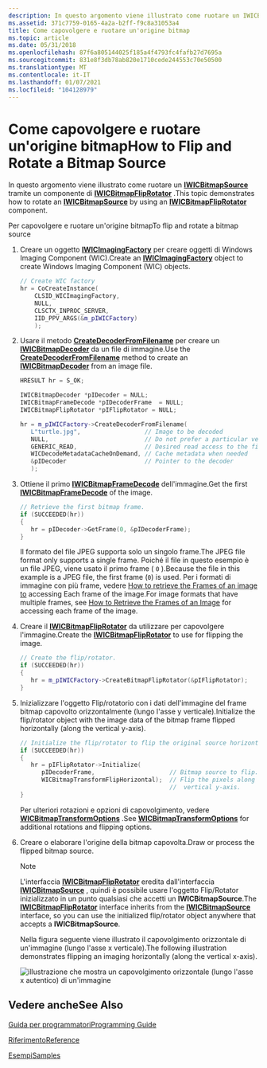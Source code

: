 ```yaml
---
description: In questo argomento viene illustrato come ruotare un IWICBitmapSource tramite un componente di IWICBitmapFlipRotator.
ms.assetid: 371c7759-0165-4a2a-b2ff-f9c8a31053a4
title: Come capovolgere e ruotare un'origine bitmap
ms.topic: article
ms.date: 05/31/2018
ms.openlocfilehash: 87f6a805144025f185a4f4793fc4fafb27d7695a
ms.sourcegitcommit: 831e8f3db78ab820e1710cede244553c70e50500
ms.translationtype: MT
ms.contentlocale: it-IT
ms.lasthandoff: 01/07/2021
ms.locfileid: "104128979"
---
```

# <a name="how-to-flip-and-rotate-a-bitmap-source"></a><span data-ttu-id="eabb8-103">Come capovolgere e ruotare un'origine bitmap</span><span class="sxs-lookup"><span data-stu-id="eabb8-103">How to Flip and Rotate a Bitmap Source</span></span>

<span data-ttu-id="eabb8-104">In questo argomento viene illustrato come ruotare un [**IWICBitmapSource**](/windows/desktop/api/Wincodec/nn-wincodec-iwicbitmapsource) tramite un componente di [**IWICBitmapFlipRotator**](/windows/desktop/api/Wincodec/nn-wincodec-iwicbitmapfliprotator) .</span><span class="sxs-lookup"><span data-stu-id="eabb8-104">This topic demonstrates how to rotate an [**IWICBitmapSource**](/windows/desktop/api/Wincodec/nn-wincodec-iwicbitmapsource) by using an [**IWICBitmapFlipRotator**](/windows/desktop/api/Wincodec/nn-wincodec-iwicbitmapfliprotator) component.</span></span>

<span data-ttu-id="eabb8-105">Per capovolgere e ruotare un'origine bitmap</span><span class="sxs-lookup"><span data-stu-id="eabb8-105">To flip and rotate a bitmap source</span></span>

1.  <span data-ttu-id="eabb8-106">Creare un oggetto [**IWICImagingFactory**](/windows/desktop/api/Wincodec/nn-wincodec-iwicimagingfactory) per creare oggetti di Windows Imaging Component (WIC).</span><span class="sxs-lookup"><span data-stu-id="eabb8-106">Create an [**IWICImagingFactory**](/windows/desktop/api/Wincodec/nn-wincodec-iwicimagingfactory) object to create Windows Imaging Component (WIC) objects.</span></span>

    ```C++
    // Create WIC factory
    hr = CoCreateInstance(
        CLSID_WICImagingFactory,
        NULL,
        CLSCTX_INPROC_SERVER,
        IID_PPV_ARGS(&m_pIWICFactory)
        );
    ```

    

2.  <span data-ttu-id="eabb8-107">Usare il metodo [**CreateDecoderFromFilename**](/windows/desktop/api/Wincodec/nf-wincodec-iwicimagingfactory-createdecoderfromfilename) per creare un [**IWICBitmapDecoder**](/windows/desktop/api/Wincodec/nn-wincodec-iwicbitmapdecoder) da un file di immagine.</span><span class="sxs-lookup"><span data-stu-id="eabb8-107">Use the [**CreateDecoderFromFilename**](/windows/desktop/api/Wincodec/nf-wincodec-iwicimagingfactory-createdecoderfromfilename) method to create an [**IWICBitmapDecoder**](/windows/desktop/api/Wincodec/nn-wincodec-iwicbitmapdecoder) from an image file.</span></span>

    ```C++
    HRESULT hr = S_OK;

    IWICBitmapDecoder *pIDecoder = NULL;
    IWICBitmapFrameDecode *pIDecoderFrame  = NULL;
    IWICBitmapFlipRotator *pIFlipRotator = NULL;

    hr = m_pIWICFactory->CreateDecoderFromFilename(
       L"turtle.jpg",                  // Image to be decoded
       NULL,                           // Do not prefer a particular vendor
       GENERIC_READ,                   // Desired read access to the file
       WICDecodeMetadataCacheOnDemand, // Cache metadata when needed
       &pIDecoder                      // Pointer to the decoder
       );
    ```

    

3.  <span data-ttu-id="eabb8-108">Ottiene il primo [**IWICBitmapFrameDecode**](/windows/desktop/api/Wincodec/nn-wincodec-iwicbitmapframedecode) dell'immagine.</span><span class="sxs-lookup"><span data-stu-id="eabb8-108">Get the first [**IWICBitmapFrameDecode**](/windows/desktop/api/Wincodec/nn-wincodec-iwicbitmapframedecode) of the image.</span></span>

    ```C++
    // Retrieve the first bitmap frame.
    if (SUCCEEDED(hr))
    {
       hr = pIDecoder->GetFrame(0, &pIDecoderFrame);
    }
    ```

    

    <span data-ttu-id="eabb8-109">Il formato del file JPEG supporta solo un singolo frame.</span><span class="sxs-lookup"><span data-stu-id="eabb8-109">The JPEG file format only supports a single frame.</span></span> <span data-ttu-id="eabb8-110">Poiché il file in questo esempio è un file JPEG, viene usato il primo frame ( `0` ).</span><span class="sxs-lookup"><span data-stu-id="eabb8-110">Because the file in this example is a JPEG file, the first frame (`0`) is used.</span></span> <span data-ttu-id="eabb8-111">Per i formati di immagine con più frame, vedere [How to retrieve the Frames of an image to](-wic-bitmapsources-howto-retrieveimageframes.md) accessing Each frame of the image.</span><span class="sxs-lookup"><span data-stu-id="eabb8-111">For image formats that have multiple frames, see [How to Retrieve the Frames of an Image](-wic-bitmapsources-howto-retrieveimageframes.md) for accessing each frame of the image.</span></span>

4.  <span data-ttu-id="eabb8-112">Creare il [**IWICBitmapFlipRotator**](/windows/desktop/api/Wincodec/nn-wincodec-iwicbitmapfliprotator) da utilizzare per capovolgere l'immagine.</span><span class="sxs-lookup"><span data-stu-id="eabb8-112">Create the [**IWICBitmapFlipRotator**](/windows/desktop/api/Wincodec/nn-wincodec-iwicbitmapfliprotator) to use for flipping the image.</span></span>

    ```C++
    // Create the flip/rotator.
    if (SUCCEEDED(hr))
    {
       hr = m_pIWICFactory->CreateBitmapFlipRotator(&pIFlipRotator);
    }
    ```

    

5.  <span data-ttu-id="eabb8-113">Inizializzare l'oggetto Flip/rotatorio con i dati dell'immagine del frame bitmap capovolto orizzontalmente (lungo l'asse y verticale).</span><span class="sxs-lookup"><span data-stu-id="eabb8-113">Initialize the flip/rotator object with the image data of the bitmap frame flipped horizontally (along the vertical y-axis).</span></span>

    ```C++
    // Initialize the flip/rotator to flip the original source horizontally.
    if (SUCCEEDED(hr))
    {
       hr = pIFlipRotator->Initialize(
          pIDecoderFrame,                     // Bitmap source to flip.
          WICBitmapTransformFlipHorizontal);  // Flip the pixels along the 
                                              //  vertical y-axis.
    }
    ```

    

    <span data-ttu-id="eabb8-114">Per ulteriori rotazioni e opzioni di capovolgimento, vedere [**WICBitmapTransformOptions**](/windows/desktop/api/Wincodec/ne-wincodec-wicbitmaptransformoptions) .</span><span class="sxs-lookup"><span data-stu-id="eabb8-114">See [**WICBitmapTransformOptions**](/windows/desktop/api/Wincodec/ne-wincodec-wicbitmaptransformoptions) for additional rotations and flipping options.</span></span>

6.  <span data-ttu-id="eabb8-115">Creare o elaborare l'origine della bitmap capovolta.</span><span class="sxs-lookup"><span data-stu-id="eabb8-115">Draw or process the flipped bitmap source.</span></span>

    > [!Note]  
    > <span data-ttu-id="eabb8-116">L'interfaccia [**IWICBitmapFlipRotator**](/windows/desktop/api/Wincodec/nn-wincodec-iwicbitmapfliprotator) eredita dall'interfaccia [**IWICBitmapSource**](/windows/desktop/api/Wincodec/nn-wincodec-iwicbitmapsource) , quindi è possibile usare l'oggetto Flip/Rotator inizializzato in un punto qualsiasi che accetti un **IWICBitmapSource**.</span><span class="sxs-lookup"><span data-stu-id="eabb8-116">The [**IWICBitmapFlipRotator**](/windows/desktop/api/Wincodec/nn-wincodec-iwicbitmapfliprotator) interface inherits from the [**IWICBitmapSource**](/windows/desktop/api/Wincodec/nn-wincodec-iwicbitmapsource) interface, so you can use the initialized flip/rotator object anywhere that accepts a **IWICBitmapSource**.</span></span>

     

    <span data-ttu-id="eabb8-117">Nella figura seguente viene illustrato il capovolgimento orizzontale di un'immagine (lungo l'asse x verticale).</span><span class="sxs-lookup"><span data-stu-id="eabb8-117">The following illustration demonstrates flipping an imaging horizontally (along the vertical x-axis).</span></span>

    ![illustrazione che mostra un capovolgimento orizzontale (lungo l'asse x autentico) di un'immagine](graphics/fliphorizontal.png)

## <a name="see-also"></a><span data-ttu-id="eabb8-119">Vedere anche</span><span class="sxs-lookup"><span data-stu-id="eabb8-119">See Also</span></span>

[<span data-ttu-id="eabb8-120">Guida per programmatori</span><span class="sxs-lookup"><span data-stu-id="eabb8-120">Programming Guide</span></span>](-wic-programming-guide.md)


[<span data-ttu-id="eabb8-121">Riferimento</span><span class="sxs-lookup"><span data-stu-id="eabb8-121">Reference</span></span>](-wic-codec-reference.md)


[<span data-ttu-id="eabb8-122">Esempi</span><span class="sxs-lookup"><span data-stu-id="eabb8-122">Samples</span></span>](-wic-samples.md)


 

 



